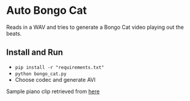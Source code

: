 # Auto Bongo Cat

Reads in a WAV and tries to generate a Bongo Cat video playing out the beats.

## Install and Run
  - `pip install -r "requirements.txt"`
  - `python bongo_cat.py`
  - Choose codec and generate AVI
  
Sample piano clip retrieved from [here](http://www.music.helsinki.fi/tmt/opetus/uusmedia/esim/index-e.html)
